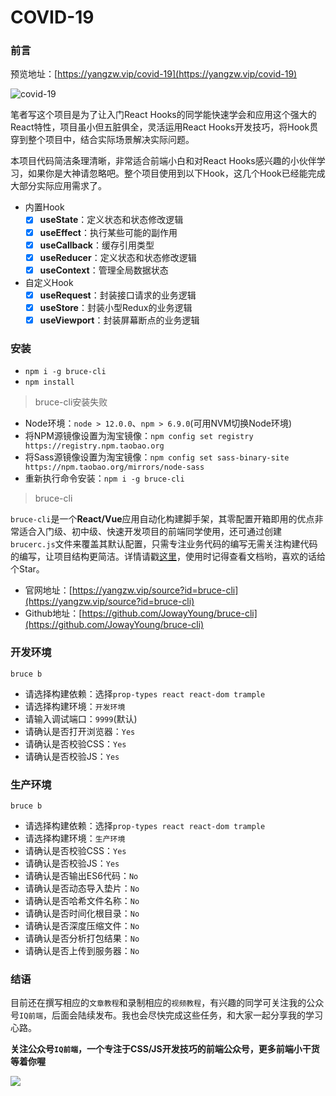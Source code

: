 # COVID-19

### 前言

预览地址：[https://yangzw.vip/covid-19](https://yangzw.vip/covid-19)

![covid-19](https://yangzw.vip/static/frontend/react-hooks/covid-19.png)

笔者写这个项目是为了让入门React Hooks的同学能快速学会和应用这个强大的React特性，项目虽小但五脏俱全，灵活运用React Hooks开发技巧，将Hook贯穿到整个项目中，结合实际场景解决实际问题。

本项目代码简洁条理清晰，非常适合前端小白和对React Hooks感兴趣的小伙伴学习，如果你是大神请忽略吧。整个项目使用到以下Hook，这几个Hook已经能完成大部分实际应用需求了。

- 内置Hook
	- [x] **useState**：定义状态和状态修改逻辑
	- [x] **useEffect**：执行某些可能的副作用
	- [x] **useCallback**：缓存引用类型
	- [x] **useReducer**：定义状态和状态修改逻辑
	- [x] **useContext**：管理全局数据状态
- 自定义Hook
	- [x] **useRequest**：封装接口请求的业务逻辑
	- [x] **useStore**：封装小型Redux的业务逻辑
	- [x] **useViewport**：封装屏幕断点的业务逻辑

### 安装

- `npm i -g bruce-cli`
- `npm install`

> bruce-cli安装失败

- Node环境：`node > 12.0.0`、`npm > 6.9.0`(可用NVM切换Node环境)
- 将NPM源镜像设置为淘宝镜像：`npm config set registry https://registry.npm.taobao.org`
- 将Sass源镜像设置为淘宝镜像：`npm config set sass-binary-site https://npm.taobao.org/mirrors/node-sass`
- 重新执行命令安装：`npm i -g bruce-cli`

> bruce-cli

`bruce-cli`是一个**React/Vue**应用自动化构建脚手架，其零配置开箱即用的优点非常适合入门级、初中级、快速开发项目的前端同学使用，还可通过创建`brucerc.js`文件来覆盖其默认配置，只需专注业务代码的编写无需关注构建代码的编写，让项目结构更简洁。详情请戳[这里](https://github.com/JowayYoung/bruce-cli)，使用时记得查看文档哟，喜欢的话给个Star。

- 官网地址：[https://yangzw.vip/source?id=bruce-cli](https://yangzw.vip/source?id=bruce-cli)
- Github地址：[https://github.com/JowayYoung/bruce-cli](https://github.com/JowayYoung/bruce-cli)

### 开发环境

`bruce b`

- 请选择构建依赖：选择`prop-types react react-dom trample`
- 请选择构建环境：`开发环境`
- 请输入调试端口：`9999`(默认)
- 请确认是否打开浏览器：`Yes`
- 请确认是否校验CSS：`Yes`
- 请确认是否校验JS：`Yes`

### 生产环境

`bruce b`

- 请选择构建依赖：选择`prop-types react react-dom trample`
- 请选择构建环境：`生产环境`
- 请确认是否校验CSS：`Yes`
- 请确认是否校验JS：`Yes`
- 请确认是否输出ES6代码：`No`
- 请确认是否动态导入垫片：`No`
- 请确认是否哈希文件名称：`No`
- 请确认是否时间化根目录：`No`
- 请确认是否深度压缩文件：`No`
- 请确认是否分析打包结果：`No`
- 请确认是否上传到服务器：`No`

### 结语

目前还在撰写相应的`文章教程`和录制相应的`视频教程`，有兴趣的同学可关注我的公众号`IQ前端`，后面会陆续发布。我也会尽快完成这些任务，和大家一起分享我的学习心路。

**关注公众号`IQ前端`，一个专注于CSS/JS开发技巧的前端公众号，更多前端小干货等着你喔**

![](https://yangzw.vip/static/frontend/account/IQ前端公众号.jpg)
